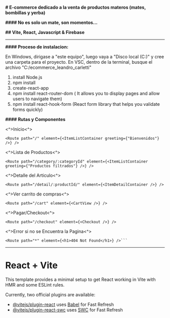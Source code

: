 **# E-commerce dedicado a la venta de productos materos (mates, bombillas y yerba)**

**#### No es solo un mate, son momentos...**

**## Vite, React, Javascript & Firebase**

---

**#### Proceso de instalacion:**

En Windows, dirigase a "este equipo", luego vaya a "Disco local (C:)" y cree una carpeta para el proyecto.
En VSC, dentro de la terminal, busque el archivo "C:/ecommerce_leandro_carletti"

1. install Node.js
2. npm install
3. create-react-app
4. npm install react-router-dom ( It allows you to display pages and allow users to navigate them)
5. npm install react-hook-form (React form library that helps you validate forms quickly)

**#### Rutas y Componentes**

<^>Inicio<^>

```
<Route path="/" element={<ItemListContainer greeting={"Bienvenidos"} />} />
```

<^>Lista de Productos<^>

```
<Route path="/category/:categoryId" element={<ItemListContainer greeting={"Productos filtrados"} />} />
```

<^>Detalle del Articulo<^>

```
<Route path="/detail/:productId/" element={<ItemDetailContainer />} />
```

<^>Ver carrito de compras<^>

```
<Route path="/cart" element={<CartView />} />
```

<^>Pagar/Checkout<^>

```
<Route path="/checkout" element={<Checkout />} />
```

<^>Error si no se Encuentra la Pagina<^>

````
<Route path="*" element={<h1>404 Not Found</h1>} />```
````

---













# React + Vite

This template provides a minimal setup to get React working in Vite with HMR and some ESLint rules.

Currently, two official plugins are available:

- [@vitejs/plugin-react](https://github.com/vitejs/vite-plugin-react/blob/main/packages/plugin-react/README.md) uses [Babel](https://babeljs.io/) for Fast Refresh
- [@vitejs/plugin-react-swc](https://github.com/vitejs/vite-plugin-react-swc) uses [SWC](https://swc.rs/) for Fast Refresh
